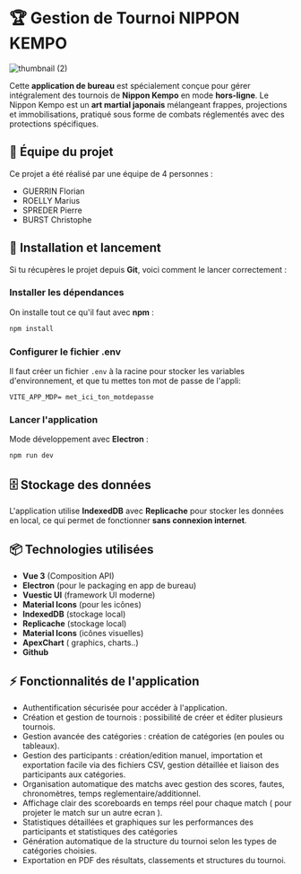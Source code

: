 # 🏆 Gestion de Tournoi NIPPON KEMPO

![thumbnail (2)](https://github.com/user-attachments/assets/58606828-3fb5-4226-bdd2-50f43dc26615)


Cette **application de bureau** est spécialement conçue pour gérer intégralement des tournois de **Nippon Kempo** en mode **hors-ligne**. Le Nippon Kempo est un **art martial japonais** mélangeant frappes, projections et immobilisations, pratiqué sous forme de combats réglementés avec des protections spécifiques.

## 👥 Équipe du projet

Ce projet a été réalisé par une équipe de 4 personnes :

- GUERRIN Florian
- ROELLY Marius
- SPREDER Pierre
- BURST Christophe


## 🚀 Installation et lancement

Si tu récupères le projet depuis **Git**, voici comment le lancer correctement :

### Installer les dépendances
On installe tout ce qu'il faut avec **npm** :
```sh
npm install
```

### Configurer le fichier **.env**
Il faut créer un fichier `.env` à la racine pour stocker les variables d'environnement, et que tu mettes ton mot de passe de l'appli:
```
VITE_APP_MDP= met_ici_ton_motdepasse
```

### Lancer l'application
Mode développement avec **Electron** :
```sh
npm run dev
```


## 🗄️ Stockage des données
L'application utilise **IndexedDB** avec **Replicache** pour stocker les données en local, ce qui permet de fonctionner **sans connexion internet**.


## 📦 Technologies utilisées
- **Vue 3** (Composition API)
- **Electron** (pour le packaging en app de bureau)
- **Vuestic UI** (framework UI moderne)
- **Material Icons** (pour les icônes)
- **IndexedDB** (stockage local)
- **Replicache** (stockage local)
- **Material Icons** (icônes visuelles)
- **ApexChart** ( graphics, charts..)
- **Github**

## ⚡ Fonctionnalités de l'application
- Authentification sécurisée pour accéder à l'application.
- Création et gestion de tournois : possibilité de créer et éditer plusieurs tournois.
- Gestion avancée des catégories : création de catégories (en poules ou tableaux).
- Gestion des participants : création/edition manuel, importation et exportation facile via des fichiers CSV, gestion détaillée et liaison des participants aux catégories.
- Organisation automatique des matchs avec gestion des scores, fautes, chronomètres, temps reglementaire/additionnel.
- Affichage clair des scoreboards en temps réel pour chaque match ( pour projeter le match sur un autre ecran ).
- Statistiques détaillées et graphiques sur les performances des participants et statistiques des catégories
- Génération automatique de la structure du tournoi selon les types de catégories choisies.
- Exportation en PDF des résultats, classements et structures du tournoi.
